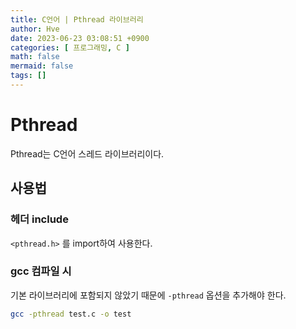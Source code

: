```yaml
---
title: C언어 | Pthread 라이브러리
author: Hve
date: 2023-06-23 03:08:51 +0900
categories: [ 프로그래밍, C ]
math: false
mermaid: false
tags: []
---
```


# Pthread

Pthread는 C언어 스레드 라이브러리이다.

## 사용법

### 헤더 include

`<pthread.h>` 를 import하여 사용한다.

### gcc 컴파일 시

기본 라이브러리에 포함되지 않았기 때문에 `-pthread` 옵션을 추가해야 한다.

```bash
gcc -pthread test.c -o test
```